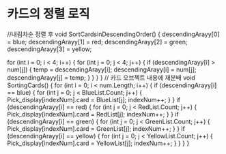 # 카드의 정렬 로직

//내림차순 정렬 후 
void SortCardsinDescendingOrder()
{
   descendingArayy[0] = blue;
   descendingArayy[1] = red;
   descendingArayy[2] = green;
   descendingArayy[3] = yellow;

   for (int i = 0; i < 4; i++)
   {
     for (int j = 0; j < 4; j++)
     {
        if (descendingArayy[i] > num[j])
        {
           temp = descendingArayy[i];
           descendingArayy[i] = num[j];
           descendingArayy[j] = temp;
        }
     }
   }
}
// 카드 오브젝트 내용에 재분배
void SortingCards()
{
 for (int i = 0; i < num.Length; i++)
 {
    if (descendingArayy[i] == blue)
    {
        for (int j = 0; j < BlueList.Count; j++)
        {
            Pick_display[indexNum].card = BlueList[j];
             indexNum++;
         }
    }
    if (descendingArayy[i] == red)
    {
       for (int j = 0; j < RedList.Count; j++)
       {
           Pick_display[indexNum].card = RedList[j];
           indexNum++;
       }
     }
    if (descendingArayy[i] == green)
    {
        for (int j = 0; j < GreenList.Count; j++)
        {
           Pick_display[indexNum].card = GreenList[j];
           indexNum++;
         }
     }
    if (descendingArayy[i] == yellow)
     {
        for (int j = 0; j < YellowList.Count; j++)
        {
        Pick_display[indexNum].card = YellowList[j];
        indexNum++;
        }
     }
  }
}
